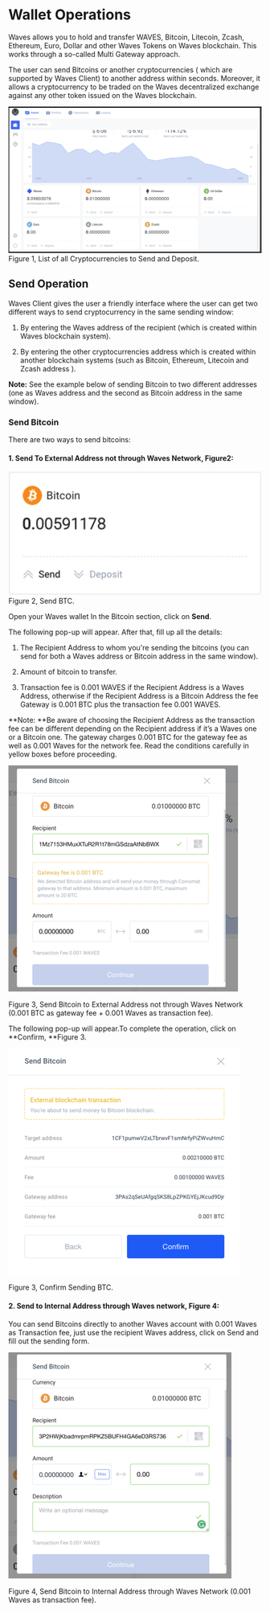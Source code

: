 # **Wallet Operations**

Waves allows you to hold and transfer WAVES, Bitcoin, Litecoin, Zcash, Ethereum, Euro, Dollar and other Waves Tokens on Waves blockchain. This works through a so-called Multi Gateway approach.

The user can send Bitcoins or another cryptocurrencies \( which are supported by Waves Client\) to another address within seconds. Moreover, it allows a cryptocurrency to be traded on the Waves decentralized exchange against any other token issued on the Waves blockchain.

![](/assets/Webp.net-resizeimage-9.png)Figure 1, List of all Cryptocurrencies to Send and Deposit.

## **Send Operation**

Waves Client gives the user a friendly interface where the user can get two different ways to send cryptocurrency in the same sending window:

1. By entering the Waves address of the recipient \(which is created within Waves blockchain system\).

2. By entering the other cryptocurrencies address which is created within another blockchain systems \(such as Bitcoin, Ethereum, Litecoin and Zcash address \).

**Note:** See the example below of sending Bitcoin to two different addresses \(one as Waves address and the second as Bitcoin address in the same window\).

### **Send Bitcoin**

There are two ways to send bitcoins:

#### 1. **Send To External Address not through Waves Network, Figure2:**

![](/assets/Webp.net-resizeimage-10.png)Figure 2, Send BTC.

Open your Waves wallet In the Bitcoin section, click on **Send**.

The following pop-up will appear. After that, fill up all the details:

1. The Recipient Address to whom you're sending the bitcoins \(you can send for both a Waves address or Bitcoin address in the same window\).

2. Amount of bitcoin to transfer.

3. Transaction fee is 0.001 WAVES if the Recipient Address is a Waves Address, otherwise if the Recipient Address is a Bitcoin Address the fee Gateway is 0.001 BTC plus the transaction fee 0.001 WAVES.

**Note: **Be aware of choosing the Recipient Address as the transaction fee can be different depending on the Recipient address if it’s a Waves one or a Bitcoin one. The gateway charges 0.001 BTC for the gateway fee as well as 0.001 Waves for the network fee. Read the conditions carefully in yellow boxes before proceeding.

![](/assets/Webp.net-resizeimage-11.png)

Figure 3, Send Bitcoin to External Address not through Waves Network \(0.001 BTC as gateway fee + 0.001 Waves as transaction fee\).



The following pop-up will appear.To complete the operation, click on **Confirm, **Figure 3.

![](/assets/Webp.net-resizeimage-13.png)

Figure 3, Confirm Sending BTC.



#### 2. **Send to Internal Address through Waves network, Figure 4:**

You can send Bitcoins directly to another Waves account with 0.001 Waves as Transaction fee, just use the recipient Waves address, click on Send and fill out the sending form.

![](/assets/Webp.net-resizeimage-12.png)

Figure 4, Send Bitcoin to Internal Address through Waves Network \(0.001 Waves as transaction fee\).

